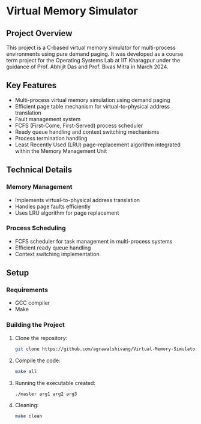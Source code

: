 # Virtual Memory Simulator

## Project Overview
This project is a C-based virtual memory simulator for multi-process environments using pure demand paging. It was developed as a course term project for the Operating Systems Lab at IIT Kharagpur under the guidance of Prof. Abhijit Das and Prof. Bivas Mitra in March 2024.

## Key Features
- Multi-process virtual memory simulation using demand paging
- Efficient page table mechanism for virtual-to-physical address translation
- Fault management system
- FCFS (First-Come, First-Served) process scheduler
- Ready queue handling and context switching mechanisms
- Process termination handling
- Least Recently Used (LRU) page-replacement algorithm integrated within the Memory Management Unit

## Technical Details

### Memory Management
- Implements virtual-to-physical address translation
- Handles page faults efficiently
- Uses LRU algorithm for page replacement

### Process Scheduling
- FCFS scheduler for task management in multi-process systems
- Efficient ready queue handling
- Context switching implementation

## Setup

### Requirements
- GCC compiler
- Make

### Building the Project
1. Clone the repository:
    ```bash
    git clone https://github.com/agrawalshivang/Virtual-Memory-Simulator
    ```
2. Compile the code:
    ```bash
    make all
    ```
3. Running the executable created:
    ```bash
    ./master arg1 arg2 arg3
    ```
4. Cleaning:
    ```bash
    make clean
    ```